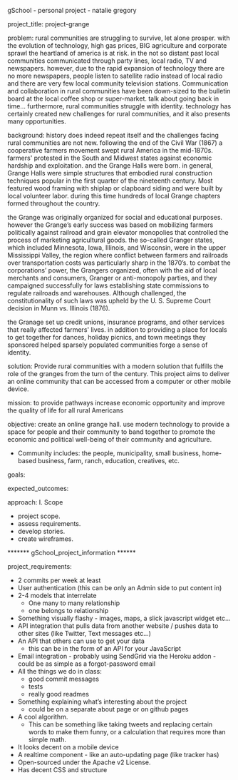 gSchool - personal project - natalie gregory

project_title: project-grange

problem:
rural communities are struggling to survive, let alone prosper. with the evolution of technology, high gas prices, BIG
agriculture and corporate sprawl the heartland of america is at risk. in the not so distant past local
communities communicated through party lines, local radio, TV and newspapers. however, due to the rapid expansion of
technology there are no more newspapers, people listen to satellite radio instead of local radio and there are very
few local community television stations. Communication and collaboration in rural communities have been down-sized to the
bulletin board at the local coffee shop or super-market. talk about going back in time... furthermore, rural
communities struggle with identity. technology has certainly created new challenges for rural communities, and it
also presents many opportunities.

background:
history does indeed repeat itself and the challenges facing rural communities are not new. following the end of the
Civil War (1867) a cooperative farmers movement swept rural America in the mid-1870s. farmers' protested in the South
and Midwest states against economic hardship and exploitation. and the Grange Halls were born. in general, Grange Halls
were simple structures that embodied rural construction techniques popular in the first quarter of the nineteenth
century. Most featured wood framing with shiplap or clapboard siding and were built by local volunteer labor. during
this time hundreds of local Grange chapters formed throughout the country.

the Grange was originally organized for social and educational purposes. however the Grange’s early success was based
on mobilizing farmers politically against railroad and grain elevator monopolies that controlled the process of
marketing agricultural goods. the so-called Granger states, which included Minnesota, Iowa, Illinois, and Wisconsin,
were in the upper Mississippi Valley, the region where conflict between farmers and railroads over transportation
costs was particularly sharp in the 1870’s. to combat the corporations’ power, the Grangers organized, often with
the aid of local merchants and consumers, Granger or anti-monopoly parties, and they campaigned successfully for
laws establishing state commissions to regulate railroads and warehouses. Although challenged, the constitutionality
of such laws was upheld by the U. S. Supreme Court decision in Munn vs. Illinois (1876).

the Granage set up credit unions, insurance programs, and other services that really affected farmers' lives. in
addition to providing a place for locals to get together for dances, holiday picnics, and town meetings they
sponsored helped sparsely populated communities forge a sense of identity.

solution:
Provide rural communities with a modern solution that fulfills the role of the granges from the turn of the century.
This project aims to deliver an online community that can be accessed from a computer or other mobile device.

mission:
to provide pathways increase economic opportunity and improve the quality of life for all rural Americans

objective:
create an online grange hall. use modern technology to provide a space for people and their community to
band together to promote the economic and political well-being of their community and agriculture.

* Community includes: the people, municipality, small business, home-based business, farm, ranch, education, creatives,
etc.

goals:

expected_outcomes:

approach:
I. Scope
- project scope.
- assess requirements.
- develop stories.
- create wireframes.


******* gSchool_project_information ******

project_requirements:
- 2 commits per week at least
- User authentication (this can be only an Admin side to put content in)
- 2-4 models that interrelate
    * One many to many relationship
    * one belongs to relationship
- Something visually flashy - images, maps, a slick javascript widget etc…
- API integration that pulls data from another website / pushes data to other sites (like Twitter, Text messages etc…)
- An API that others can use to get your data
    * this can be in the form of an API for your JavaScript
- Email integration - probably using SendGrid via the Heroku addon - could be as simple as a forgot-password email
- All the things we do in class:
    * good commit messages
    * tests
    * really good readmes
- Something explaining what’s interesting about the project
    * could be on a separate about page or on github pages
- A cool algorithm.
    * This can be something like taking tweets and replacing certain words to make them funny, or a calculation that requires more than simple math.
- It looks decent on a mobile device
- A realtime component - like an auto-updating page (like tracker has)
- Open-sourced under the Apache v2 License.
- Has decent CSS and structure